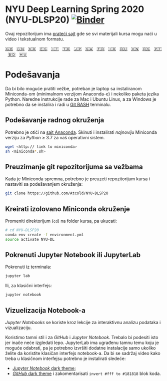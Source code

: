 # NYU Deep Learning Spring 2020 (NYU-DLSP20) [![Binder](https://mybinder.org/badge_logo.svg)](https://mybinder.org/v2/gh/Atcold/NYU-DLSP20/master)

Ovaj repozitorijum ima [prateći sajt](https://atcold.github.io/NYU-DLSP20/) gde se svi materijali kursa mogu naći u video i tekstualnom formatu.

<!-- English - Mandarin - Korean - Spanish - Italian - Turkish - Japanese - Arabic - French - Farsi - Russian - Vietnamese - Serbian - Portuguese - Bengali - Hungarian -->
[🇬🇧](https://github.com/Atcold/NYU-DLSP20/blob/master/README.md) &nbsp; [🇨🇳](https://github.com/Atcold/NYU-DLSP20/blob/master/docs/zh/README-ZH.md) &nbsp; [🇰🇷](https://github.com/Atcold/NYU-DLSP20/blob/master/docs/ko/README-KO.md) &nbsp; [🇪🇸](https://github.com/Atcold/NYU-DLSP20/blob/master/docs/es/README-ES.md) &nbsp; [🇮🇹](https://github.com/Atcold/NYU-DLSP20/blob/master/docs/it/README-IT.md) &nbsp; [🇹🇷](https://github.com/Atcold/NYU-DLSP20/blob/master/docs/tr/README-TR.md) &nbsp; [🇯🇵](https://github.com/Atcold/NYU-DLSP20/blob/master/docs/ja/README-JA.md) &nbsp; [🇸🇦](https://github.com/Atcold/NYU-DLSP20/blob/master/docs/ar/README-AR.md) &nbsp; [🇫🇷](https://github.com/Atcold/NYU-DLSP20/blob/master/docs/fr/README-FR.md) &nbsp; [🇮🇷](https://github.com/Atcold/NYU-DLSP20/blob/master/docs/fa/README-FA.md) &nbsp; [🇷🇺](https://github.com/Atcold/NYU-DLSP20/blob/master/docs/ru/README-RU.md) &nbsp; [🇻🇳](https://github.com/Atcold/NYU-DLSP20/blob/master/docs/vi/README-VI.md) &nbsp; [🇷🇸](https://github.com/Atcold/NYU-DLSP20/blob/master/docs/sr/README-SR.md) &nbsp; [🇵🇹](https://github.com/Atcold/NYU-DLSP20/blob/master/docs/pt/README-PT.md) &nbsp; [🇧🇩](https://github.com/Atcold/NYU-DLSP20/blob/master/docs/bn/README-BN.md) &nbsp; [🇭🇺](https://github.com/Atcold/NYU-DLSP20/blob/master/docs/hu/README-HU.md)


# Podešavanja

Da bi bilo moguće pratiti vežbe, potreban je laptop sa instaliranom Miniconda-om (minimalnom verzijom Anaconda-e) i nekoliko paketa jezika Python.
Naredne instrukcije rade za Mac i Ubuntu Linux, a za Windows je potrebno da se instalira i radi u [Git BASH](https://gitforwindows.org/) terminalu.


## Podešavanje radnog okruženja

Potrebno je otići na [sajt Anaconda](https://conda.io/miniconda.html).
Skinuti i instalirati *najnoviju* Miniconda verziju za *Python* $\geq$ 3.7 za vaš operativni sistem.

```bash
wget <http:// link to miniconda>
sh <miniconda*.sh>
```


## Preuzimanje git repozitorijuma sa vežbama

Kada je Miniconda spremna, potrebno je preuzeti repozitorijum kursa i nastaviti sa podešavanjem okruženja:

```bash
git clone https://github.com/Atcold/NYU-DLSP20
```


## Kreirati izolovano Miniconda okruženje

Promeniti direktorijum (`cd`) na folder kursa, pa ukucati:

```bash
# cd NYU-DLSP20
conda env create -f environment.yml
source activate NYU-DL
```


## Pokrenuti Jupyter Notebook ili JupyterLab

Pokrenuti iz terminala:

```bash
jupyter lab
```

Ili, za klasični interfejs:

```bash
jupyter notebook
```


## Vizuelizacija Notebook-a

*Jupyter Notebooks* se koriste kroz lekcije za interaktivnu analizu podataka i vizualizaciju.

Koristimo tamni stil i za *GitHub* i *Jupyter Notebook*.
Trebalo bi podesiti isto jer inače neće izgledati lepo.
JupyterLab ima ugrađenu tamnu temu koju je moguće odabrati, pa je potrebno izvršiti dodatne instalacije samo ukoliko želite da koristite klasičan interfejs notebook-a.
Da bi se sadržaj video kako treba u klasičnom interfejsu potrebno je instalirati sledeće:

 - [*Jupyter Notebook* dark theme](https://userstyles.org/styles/153443/jupyter-notebook-dark);
 - [*GitHub* dark theme](https://userstyles.org/styles/37035/github-dark) i zakomentarisati `invert #fff to #181818` blok koda.
